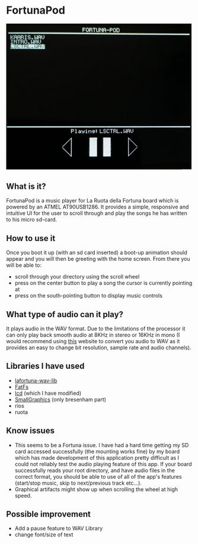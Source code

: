 # FortunaPod

<img src="images/fpod.jpg" width="500" >

## What is it?
FortunaPod is a music player for La Ruota della Fortuna board which is powered by an ATMEL AT90USB1286. It provides a simple, responsive and intuitive UI for the user to scroll through and play the songs he has written to his micro sd-card.

## How to use it
Once you boot it up (with an sd card inserted) a boot-up animation should appear and you will then be greeting with the home screen. From there you will be able to:
+ scroll through your directory using the scroll wheel
+ press on the center button to play a song the cursor is currently pointing at
+ press on the south-pointing button to display music controls

## What type of audio can it play?
It plays audio in the WAV format. Due to the limitations of the processor it can only play back smooth audio at 8KHz in stereo or 16KHz in mono (I would recommend using [this](https://audio.online-convert.com/convert-to-wav) website to convert you audio to WAV as it provides an easy to change bit resolution, sample rate and audio channels).

## Libraries I have used
+ [lafortuna-wav-lib](https://github.com/fatcookies/lafortuna-wav-lib)
+ [FatFs](http://elm-chan.org/fsw/ff/00index_e.html)
+ [lcd](https://secure.ecs.soton.ac.uk/notes/comp2215/tasks/t02/t02ma.zip) (which I have modified)
+ [SmallGraphics](https://github.com/Nick-Bishop/SmallGraphics) (only bresenham part)
+ rios
+ ruota

## Know issues
+ This seems to be a Fortuna issue. I have had a hard time getting my SD card accessed successfully (the mounting works fine) by my board which has made development of this application pretty difficult as I could not reliably test the audio playing feature of this app. If your board successfully reads your root directory, and have audio files in the correct format, you should be able to use of all of the app's features (start/stop music, skip to next/previous track etc...).
+ Graphical artifacts might show up when scrolling the wheel at high speed.

## Possible improvement
+ Add a pause feature to WAV Library
+ change font/size of text
